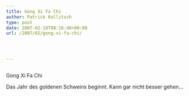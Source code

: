 ```yaml
---
title: Gong Xi Fa Chi
author: Patrick Kollitsch
type: post
date: 2007-02-18T08:16:40+00:00
url: /2007/02/gong-xi-fa-chi/




---
```

<div class="flickr">
  <a href="http://www.flickr.com/photos/schreibblogade/393997409/"><img src="//farm1.static.flickr.com/172/393997409_1a7d9b5be1.jpg" class="flickr-photo" alt="" /></a></p> 
  
  <p>
    Gong Xi Fa Chi
  </p>
</div>

Das Jahr des goldenen Schweins beginnt. Kann gar nicht besser gehen...
